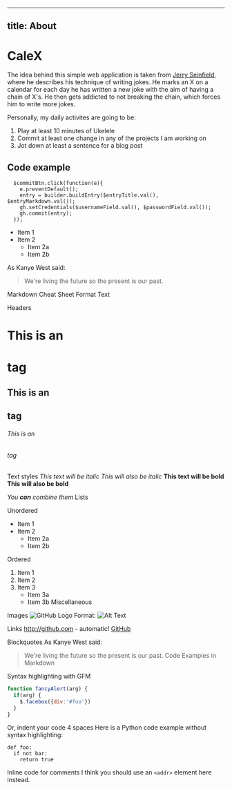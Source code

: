 


---
title: About
---

# CaleX


The idea behind this simple web application is taken from [Jerry Seinfield](http://lifehacker.com/281626/jerry-seinfelds-productivity-secret), where he describes his technique of writing jokes. He marks an X on a calendar for each day he has written a new joke with the aim of having a chain of X's. He then gets addicted to not breaking the chain, which forces him to write more jokes. 

Personally, my daily activites are going to be:

1. Play at least 10 minutes of Ukelele
2. Commit at least one change in any of the projects I am working on
3. Jot down at least a sentence for a blog post

## Code example

```
  $commitBtn.click(function(e){
    e.preventDefault();
    entry = builder.buildEntry($entryTitle.val(), $entryMarkdown.val());
    gh.setCredentials($usernameField.val(), $passwordField.val());
    gh.commit(entry);
  });
```
* Item 1
* Item 2
  * Item 2a
  * Item 2b

As Kanye West said:

> We're living the future so
> the present is our past.



 
Markdown Cheat Sheet
Format Text

Headers
# This is an <h1> tag
## This is an <h2> tag
###### This is an <h6> tag

Text styles
*This text will be italic*
_This will also be italic_
**This text will be bold**
__This will also be bold__

*You **can** combine them*
Lists

Unordered
* Item 1
* Item 2
  * Item 2a
  * Item 2b

Ordered
1. Item 1
2. Item 2
3. Item 3
   * Item 3a
   * Item 3b
Miscellaneous

Images
![GitHub Logo](/images/logo.png)
Format: ![Alt Text](url)

Links
http://github.com - automatic!
[GitHub](http://github.com)

Blockquotes
As Kanye West said:

> We're living the future so
> the present is our past.
Code Examples in Markdown

Syntax highlighting with GFM
```javascript
function fancyAlert(arg) {
  if(arg) {
    $.facebox({div:'#foo'})
  }
}
```

Or, indent your code 4 spaces
Here is a Python code example
without syntax highlighting:

    def foo:
      if not bar:
        return true

Inline code for comments
I think you should use an
`<addr>` element here instead.